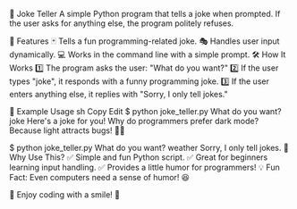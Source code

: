 🤖 Joke Teller
A simple Python program that tells a joke when prompted. If the user asks for anything else, the program politely refuses.

🚀 Features
🃏 Tells a fun programming-related joke.
🎭 Handles user input dynamically.
💻 Works in the command line with a simple prompt.
🛠️ How It Works
1️⃣ The program asks the user: "What do you want?"
2️⃣ If the user types "joke", it responds with a funny programming joke.
3️⃣ If the user enters anything else, it replies with "Sorry, I only tell jokes."

📌 Example Usage
sh
Copy
Edit
$ python joke_teller.py
What do you want? joke
Here's a joke for you! Why do programmers prefer dark mode? Because light attracts bugs! 🐛😆

$ python joke_teller.py
What do you want? weather
Sorry, I only tell jokes.
🎯 Why Use This?
✅ Simple and fun Python script.
✅ Great for beginners learning input handling.
✅ Provides a little humor for programmers!
💡 Fun Fact: Even computers need a sense of humor! 😆

🚀 Enjoy coding with a smile! 🎉